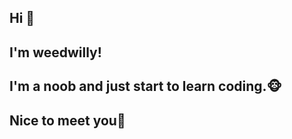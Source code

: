 ## Hi 👋
<h2><c=blue>I'm weedwilly!</c></h2>
<h2>I'm a noob and just start to learn coding.🐵</h2>
<h2>Nice to meet you👋</h2>

<!--
**weedwilly/weedwilly** is a ✨ _special_ ✨ repository because its `README.md` (this file) appears on your GitHub profile.

Here are some ideas to get you started:

- 🔭 I’m currently working on ...
- 🌱 I’m currently learning ...
- 👯 I’m looking to collaborate on ...
- 🤔 I’m looking for help with ...
- 💬 Ask me about ...
- 📫 How to reach me: ...
- 😄 Pronouns: ...
- ⚡ Fun fact: ...
-->
